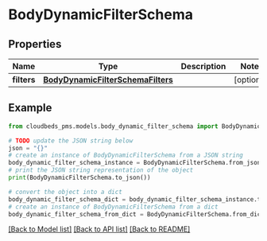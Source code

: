 # BodyDynamicFilterSchema


## Properties

Name | Type | Description | Notes
------------ | ------------- | ------------- | -------------
**filters** | [**BodyDynamicFilterSchemaFilters**](BodyDynamicFilterSchemaFilters.md) |  | [optional] 

## Example

```python
from cloudbeds_pms.models.body_dynamic_filter_schema import BodyDynamicFilterSchema

# TODO update the JSON string below
json = "{}"
# create an instance of BodyDynamicFilterSchema from a JSON string
body_dynamic_filter_schema_instance = BodyDynamicFilterSchema.from_json(json)
# print the JSON string representation of the object
print(BodyDynamicFilterSchema.to_json())

# convert the object into a dict
body_dynamic_filter_schema_dict = body_dynamic_filter_schema_instance.to_dict()
# create an instance of BodyDynamicFilterSchema from a dict
body_dynamic_filter_schema_from_dict = BodyDynamicFilterSchema.from_dict(body_dynamic_filter_schema_dict)
```
[[Back to Model list]](../README.md#documentation-for-models) [[Back to API list]](../README.md#documentation-for-api-endpoints) [[Back to README]](../README.md)


